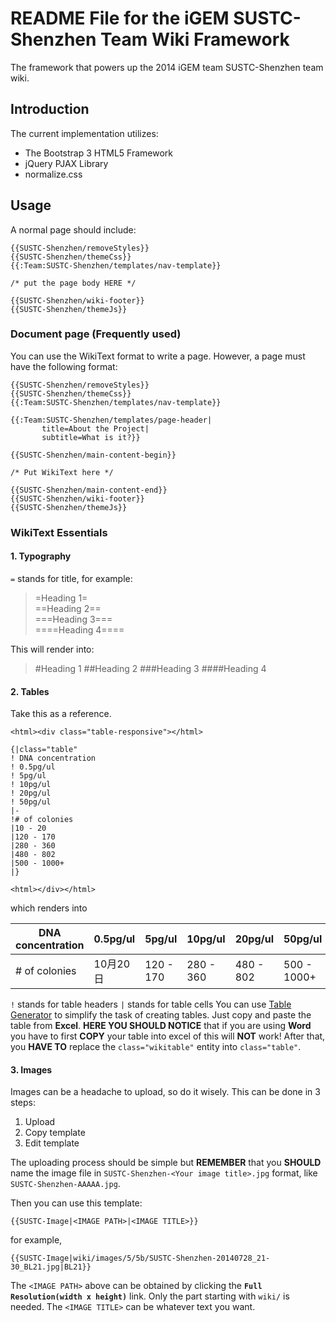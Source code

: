 # README File for the iGEM SUSTC-Shenzhen Team Wiki Framework

The framework that powers up the 2014 iGEM team SUSTC-Shenzhen team wiki.

## Introduction

The current implementation utilizes:

* The Bootstrap 3 HTML5 Framework  
* jQuery PJAX Library   
* normalize.css

## Usage
A normal page should include:
```
{{SUSTC-Shenzhen/removeStyles}}
{{SUSTC-Shenzhen/themeCss}}
{{:Team:SUSTC-Shenzhen/templates/nav-template}}

/* put the page body HERE */

{{SUSTC-Shenzhen/wiki-footer}}
{{SUSTC-Shenzhen/themeJs}}
```
### Document page (Frequently used)
You can use the WikiText format to write a page. However, a page must have the following format:
```
{{SUSTC-Shenzhen/removeStyles}}
{{SUSTC-Shenzhen/themeCss}}
{{:Team:SUSTC-Shenzhen/templates/nav-template}}

{{:Team:SUSTC-Shenzhen/templates/page-header|
       title=About the Project|
       subtitle=What is it?}}

{{SUSTC-Shenzhen/main-content-begin}}

/* Put WikiText here */

{{SUSTC-Shenzhen/main-content-end}}
{{SUSTC-Shenzhen/wiki-footer}}
{{SUSTC-Shenzhen/themeJs}}
```

### WikiText Essentials

#### 1. Typography
`=` stands for title, for example:
> =Heading 1=  
> ==Heading 2==  
> ===Heading 3===  
> ====Heading 4====    

This will render into:
> #Heading 1
##Heading 2
###Heading 3
####Heading 4

#### 2. Tables
Take this as a reference.
```
<html><div class="table-responsive"></html>

{|class="table"
! DNA concentration
! 0.5pg/ul
! 5pg/ul
! 10pg/ul
! 20pg/ul
! 50pg/ul
|-
!# of colonies
|10 - 20
|120 - 170
|280 - 360
|480 - 802
|500 - 1000+
|}

<html></div></html>
```
which renders into

| DNA concentration | 0.5pg/ul | 5pg/ul    | 10pg/ul   | 20pg/ul   | 50pg/ul     |
|-------------------|----------|-----------|-----------|-----------|-------------|
| # of colonies     | 10月20日 | 120 - 170 | 280 - 360 | 480 - 802 | 500 - 1000+ |

`!` stands for table headers
`|` stands for table cells
You can use [Table Generator](http://www.tablesgenerator.com/mediawiki_tables) to simplify the task of creating tables. Just copy and paste the table from __Excel__. __HERE YOU SHOULD NOTICE__ that if you are using __Word__ you have to first __COPY__ your table into excel of this will __NOT__ work!
After that, you __HAVE TO__ replace the `class="wikitable"` entity into `class="table"`.

#### 3. Images
Images can be a headache to upload, so do it wisely. This can be done in 3 steps:
1. Upload
2. Copy template
3. Edit template

The uploading process should be simple but __REMEMBER__ that you __SHOULD__ name the image file in `SUSTC-Shenzhen-<Your image title>.jpg` format, like `SUSTC-Shenzhen-AAAAA.jpg`.

Then you can use this template:
```
{{SUSTC-Image|<IMAGE PATH>|<IMAGE TITLE>}}
```
for example,
```
{{SUSTC-Image|wiki/images/5/5b/SUSTC-Shenzhen-20140728_21-30_BL21.jpg|BL21}}
```
The `<IMAGE PATH>` above can be obtained by clicking the __`Full Resolution(width x height)`__ link. Only the part starting with `wiki/` is needed.
The `<IMAGE TITLE>` can be whatever text you want.


